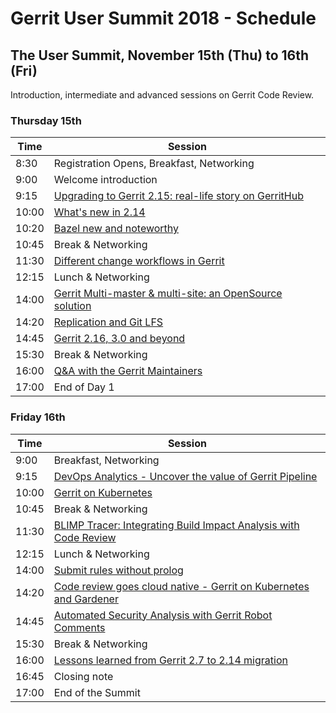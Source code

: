 # Gerrit User Summit 2018 - Schedule

## The User Summit, November 15th (Thu) to 16th (Fri)

Introduction, intermediate and advanced sessions on Gerrit Code Review.

### Thursday 15th

| Time  | Session                                                                                      |
|-------|----------------------------------------------------------------------------------------------|
|  8:30 | Registration Opens, Breakfast, Networking                                                    |
|  9:00 | Welcome introduction                                                                         |
|  9:15 | [Upgrading to Gerrit 2.15: real-life story on GerritHub](sessions/gerrithub-2.15-upgrade.md) |
| 10:00 | [What's new in 2.14](sessions/new-in-2.14.md)
| 10:20 | [Bazel new and noteworthy](sessions/bazel-new-and-noteworthy.md)
| 10:45 | Break & Networking                                                                           |
| 11:30 | [Different change workflows in Gerrit](sessions/different-change-workflows-in-gerrit.md)     |
| 12:15 | Lunch & Networking                                                                           |
| 14:00 | [Gerrit Multi-master & multi-site: an OpenSource solution](sessions/multi-master-multi-site.md)|
| 14:20 | [Replication and Git LFS](sessions/replication-and-git-lfs.md)                               |
| 14:45 | [Gerrit 2.16, 3.0 and beyond](sessions/gerrit-beyond.md)
| 15:30 | Break & Networking                                                                           |
| 16:00 | [Q&A with the Gerrit Maintainers](sessions/maintainers-qa.md)                                |
| 17:00 | End of Day 1                                                                                 |

### Friday 16th

| Time  | Session                                                                                      |
|-------|----------------------------------------------------------------------------------------------|
|  9:00 | Breakfast, Networking                                                                        |
|  9:15 | [DevOps Analytics - Uncover the value of Gerrit Pipeline](sessions/devops-analytics.md)      |
| 10:00 | [Gerrit on Kubernetes](sessions/gerrit-on-kubernetes.md)                                     |
| 10:45 | Break & Networking                                                                           |
| 11:30 | [BLIMP Tracer: Integrating Build Impact Analysis with Code Review](sessions/blimp-tracer.md) |
| 12:15 | Lunch & Networking                                                                           |
| 14:00 | [Submit rules without prolog](sessions/simple-submit.md)                                     |
| 14:20 | [Code review goes cloud native - Gerrit on Kubernetes and Gardener](sessions/gerrit-gardener.md) |
| 14:45 | [Automated Security Analysis with Gerrit Robot Comments](sessions/automated-security-analysis-with-gerrit.md)|
| 15:30 | Break & Networking                                                                           |
| 16:00 | [Lessons learned from Gerrit 2.7 to 2.14 migration](sessions/migration-2.7-to-2.14.md)       |
| 16:45 | Closing note                                                                                 |
| 17:00 | End of the Summit                                                                            |
